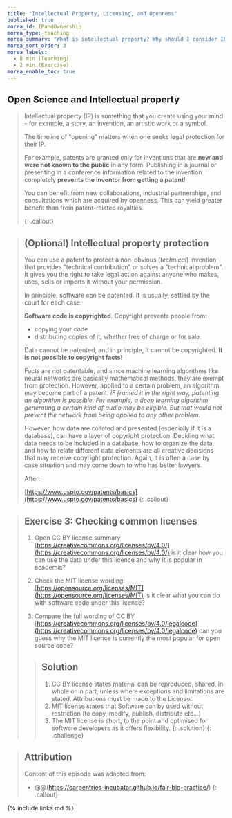 ```yaml
---
title: "Intellectual Property, Licensing, and Openness"
published: true
morea_id: IPandOwnership
morea_type: teaching
morea_summary: "What is intellectual property? Why should I consider IP in Open Science?"
morea_sort_order: 3
morea_labels:
  - 8 min (Teaching)
  - 2 min (Exercise)
morea_enable_toc: true
---
```


## Open Science and Intellectual property

> Intellectual property (IP) is something that you create using your
> mind - for example, a story, an invention, an artistic work
> or a symbol.
>
> The timeline of "opening" matters when one seeks legal protection
> for their IP.
>
> For example, patents are granted only for inventions that are
> **new and were not known to the public** in any form.
> Publishing in a journal or presenting in a conference
> information related to the invention completely
> **prevents the inventor from getting a patent**!
>
> You can benefit from new collaborations, industrial partnerships, and consultations which are acquired by openness.
> This can yield greater benefit than from patent-related royalties.
>
> {: .callout}

> ## (Optional) Intellectual property protection
>
> You can use a patent to protect a non-obvious (_technical_)
> invention that provides "technical contribution" or solves a "technical problem".
> It gives you the right to take legal action against anyone who
> makes, uses, sells or imports it without your permission.
>
> In principle, software can be patented.
> It is usually, settled by the court for each case.
>
> **Software code is copyrighted**. Copyright prevents people from:
>
> - copying your code
> - distributing copies of it, whether free of charge or for sale.
>
> Data cannot be patented, and in principle, it cannot be copyrighted.
> **It is not possible to copyright facts!**
>
> Facts are not patentable, and since machine learning algorithms
> like neural networks are basically mathematical methods, they
> are exempt from protection. However, applied to a certain
> problem, an algorithm may become part of a patent. _IF framed it in
> the right way, patenting an algorithm is possible.
> For example, a deep learning algorithm generating a certain kind of
> audio may be eligible. But that would not prevent the network from
> being applied to any other problem._
>
> However, how data are collated and presented
> (especially if it is a database),
> can have a layer of copyright protection.
> Deciding what data needs to be included in a database,
> how to organize the data, and how to relate different data elements are all creative
> decisions that may receive copyright protection.
> Again, it is often a case by case situation and may come down to who has
> better lawyers.
>
> After:
>
> [https://www.uspto.gov/patents/basics](https://www.uspto.gov/patents/basics)
> {: .callout}

> ## Exercise 3: Checking common licenses
>
> 1. Open CC BY license summary [https://creativecommons.org/licenses/by/4.0/](https://creativecommons.org/licenses/by/4.0/)
>    is it clear how you can use the data under this licence and why it is popular in academia?
>
> 2. Check the MIT license wording: [https://opensource.org/licenses/MIT](https://opensource.org/licenses/MIT)
>    is it clear what you can do with software code under this licence?
>
> 3. Compare the full wording of CC BY
>    [https://creativecommons.org/licenses/by/4.0/legalcode](https://creativecommons.org/licenses/by/4.0/legalcode)
>    can you guess why the MIT licence is currently the most popular for open source code?
>
> > ## Solution
> >
> > 1.  CC BY license states material can be reproduced, shared, in whole or in part, unless where exceptions and limitations are stated. Attributions must be made to the Licensor.
> > 2.  MIT license states that Software can by used without restriction (to copy, modify, publish, distribute etc...)
> > 3.  The MIT license is short, to the point and optimised for software developers as it offers flexibility.
> >     {: .solution}
> >     {: .challenge}

> ## Attribution
>
> Content of this episode was adapted from:
>
> - @@(https://carpentries-incubator.github.io/fair-bio-practice/)
>   {: .callout}

{% include links.md %}
